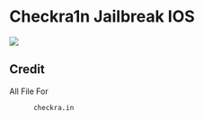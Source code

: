 # Checkra1n Jailbreak IOS

<img src="https://raw.githubusercontent.com/ArtStarOS/android_vendor_checkra1n/Q/checkra1n.jpeg">

## Credit

All File For 
```bash
      checkra.in
```
